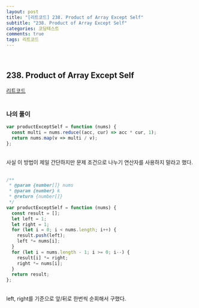 ```yaml
---
layout: post
title: "[리트코드] 238. Product of Array Except Self"
subtitle: "238. Product of Array Except Self"
categories: 코딩테스트
comments: true
tags: 리트코드
---
```


<br>


## 238. Product of Array Except Self

[리트코드](https://leetcode.com/problems/product-of-array-except-self/) <br><br>

### 나의 풀이

```js
var productExceptSelf = function (nums) {
  const multi = nums.reduce((acc, cur) => acc * cur, 1);
  return nums.map(v => multi / v);
};
```
<br>
사실 이 방법이 제일 간단하지만 문제 조건으로 나누기 연산자를 사용하지 말라고 했다.
<br><br>

```js
/**
 * @param {number[]} nums
 * @param {number} k
 * @return {number[]}
 */
var productExceptSelf = function (nums) {
  const result = [];
  let left = 1;
  let right = 1;
  for (let i = 0; i < nums.length; i++) {
    result.push(left);
    left *= nums[i];
  }
  for (let i = nums.length - 1; i >= 0; i--) {
    result[i] *= right;
    right *= nums[i];
  }
  return result;
};
```

<br> left, right를 기준으로 앞/뒤로 한번씩 순회해서 구했다.
